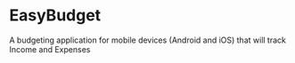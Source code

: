 # EasyBudget
A budgeting application for mobile devices (Android and iOS) that will track Income and Expenses 
